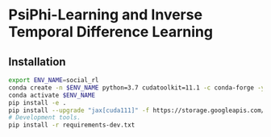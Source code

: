 # PsiPhi-Learning and Inverse Temporal Difference Learning

## Installation

```bash
export ENV_NAME=social_rl
conda create -n $ENV_NAME python=3.7 cudatoolkit=11.1 -c conda-forge -y
conda activate $ENV_NAME
pip install -e .
pip install --upgrade "jax[cuda111]" -f https://storage.googleapis.com/jax-releases/jax_releases.html
# Development tools.
pip install -r requirements-dev.txt
```
